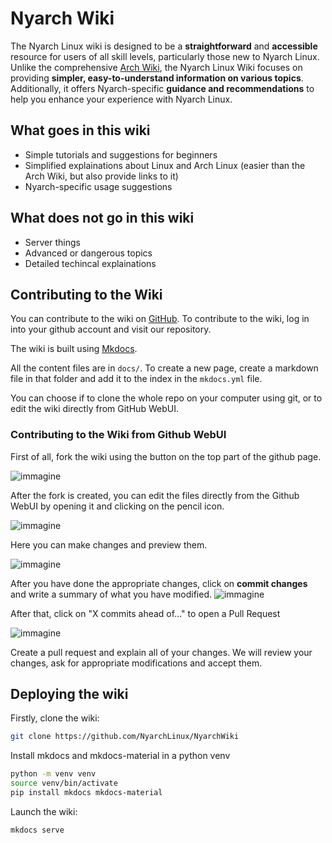# Nyarch Wiki

The Nyarch Linux wiki is designed to be a **straightforward** and **accessible** resource for users of all skill levels, particularly those new to Nyarch Linux.
Unlike the comprehensive [Arch Wiki](https://wiki.archlinux.org), the Nyarch Linux Wiki focuses on providing **simpler, easy-to-understand information on various topics**. Additionally, it offers Nyarch-specific **guidance and recommendations** to help you enhance your experience with Nyarch Linux.

## What goes in this wiki

- Simple tutorials and suggestions for beginners
- Simplified explainations about Linux and Arch Linux (easier than the Arch Wiki, but also provide links to it)
- Nyarch-specific usage suggestions

## What does not go in this wiki

- Server things
- Advanced or dangerous topics
- Detailed techincal explainations 

## Contributing to the Wiki

You can contribute to the wiki on [GitHub](https://github.com/NyarchLinux/NyarchWiki).
To contribute to the wiki, log in into your github account and visit our repository.

The wiki is built using [Mkdocs](https://www.mkdocs.org/). 

All the content files are in `docs/`. To create a new page, create a markdown file in that folder and add it to the index in the `mkdocs.yml` file.

You can choose if to clone the whole repo on your computer using git, or to edit the wiki directly from GitHub WebUI.

### Contributing to the Wiki from Github WebUI
First of all, fork the wiki using the button on the top part of the github page.

![immagine](https://github.com/user-attachments/assets/b8cffa4c-fe3f-470b-9163-65e328dfbf42)

After the fork is created, you can edit the files directly from the Github WebUI by opening it and clicking on the pencil icon.

![immagine](https://github.com/user-attachments/assets/71e34d22-4787-4db8-96dd-dab20b142938)

Here you can make changes and preview them.

![immagine](https://github.com/user-attachments/assets/e9bfdf92-3968-423a-a9d0-afff133e2acc)

After you have done the appropriate changes, click on **commit changes** and write a summary of what you have modified.
![immagine](https://github.com/user-attachments/assets/2666e96f-75f9-4374-bd72-621e900c71c4)

After that, click on "X commits ahead of..." to open a Pull Request

![immagine](https://github.com/user-attachments/assets/b411b295-8dcf-4777-ac18-fd1c8ffdd772)

Create a pull request and explain all of your changes. We will review your changes, ask for appropriate modifications and accept them.
## Deploying the wiki
Firstly, clone the wiki:
```bash
git clone https://github.com/NyarchLinux/NyarchWiki
```

Install mkdocs and mkdocs-material in a python venv
```bash
python -m venv venv
source venv/bin/activate
pip install mkdocs mkdocs-material
```
Launch the wiki:
```bash
mkdocs serve
```
